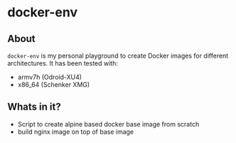 # docker-env
## About
`docker-env` is my personal playground to create Docker images for different architectures. It has been tested with:

* armv7h (Odroid-XU4)
* x86_64 (Schenker XMG)


## Whats in it?
* Script to create alpine based docker base image from scratch
* build nginx image on top of base image
